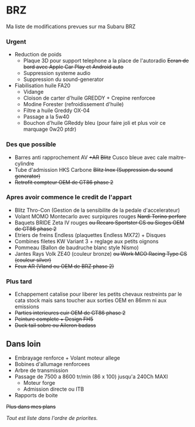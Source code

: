 # BRZ

Ma liste de modifications prevues sur ma Subaru BRZ

### Urgent
- Reduction de poids
  - Plaque 3D pour support telephone a la place de l'autoradio ~~Ecran de bord avec Apple Car Play et Android auto~~
  - Suppression systeme audio
  - Suppression du sound-generator
- Fiabilisation huile FA20
  - Vidange
  - Cloison de carter d'huile GREDDY + Crepine renforcee
  - Modine Forester (refroidissement d'huile)
  - Filtre a huile Greddy OX-04
  - Passage a la 5w40
  - Bouchon d'huile GReddy bleu (pour faire joli et plus voir ce marquage 0w20 ptdr)

### Des que possible
- Barres anti rapprochement AV ~~+AR~~ ~~Blitz~~ Cusco bleue avec cale maitre-cylindre
- Tube d'admission HKS Carbone ~~Blitz Inox (Suppression du sound generator)~~
- ~~Retrofit compteur OEM de GT86 phase 2~~

### Apres avoir commence le credit de l'appart
- Blitz Thro-Con (Gestion de la sensibilite de la pedale d'accelerateur)
- Volant MOMO Montecarlo avec surpiqures rouges ~~Nardi Torino perfore~~
- Baquets BRIDE Zeta IV rouges ~~ou Recaro Sportster CS ou Sieges OEM de GT86 phase 2~~
- Etriers de freins Endless (plaquettes Endless MX72) + Disques
- Combines filetes KW Variant 3 + reglage aux petits oignons
- Pommeau (Ballon de baudruche blanc style Nismo)
- Jantes Rays Volk ZE40 (couleur bronze) ~~ou Work MCO Racing Type CS (couleur silver)~~
- ~~Feux AR (Vland ou OEM de BRZ phase 2)~~

### Plus tard
- Echappement catalise pour liberer les petits chevaux restreints par le cata stock mais sans toucher aux sorties OEM en 86mm ni aux emissions
- ~~Parties interieures cuir OEM de GT86 phase 2~~
- ~~Peinture complete + Design FH5~~
- ~~Duck tail sobre ou Aileron badass~~

## Dans loin
- Embrayage renforce + Volant moteur allege
- Bobines d'allumage renforcees
- Arbre de transmission
- Passage de 7500 a 8600 tr/min (86 x 100) jusqu'a 240Ch MAXI
  - Moteur forge
  - Admission directe ou ITB
- Rapports de boite

~~Plus dans mes plans~~

*Tout est liste dans l'ordre de priorites.*
